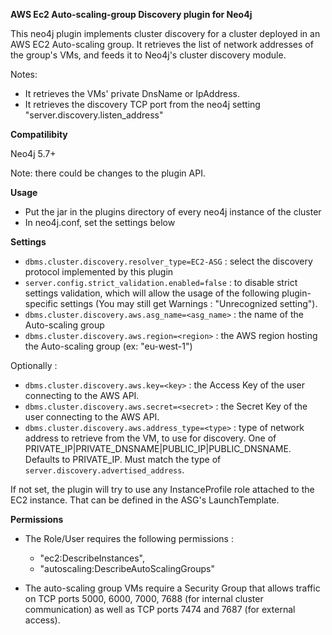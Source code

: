 
**AWS Ec2 Auto-scaling-group Discovery plugin for Neo4j**

This neo4j plugin implements cluster discovery for a cluster deployed in an AWS EC2 Auto-scaling group. 
It retrieves the list of network addresses of the group's VMs, and feeds it to Neo4j's cluster discovery module.

Notes:
- It retrieves the VMs' private DnsName or IpAddress.
- It retrieves the discovery TCP port from the neo4j setting "server.discovery.listen_address"


**Compatilibity**

Neo4j 5.7+

Note: there could be changes to the plugin API.

**Usage**

- Put the jar in the plugins directory of every neo4j instance of the cluster
- In neo4j.conf, set the settings below


**Settings**

- `dbms.cluster.discovery.resolver_type=EC2-ASG`   : select the discovery protocol implemented by this plugin
- `server.config.strict_validation.enabled=false`  : to disable strict settings validation, which will allow the usage of the following plugin-specific settings (You may still get Warnings : "Unrecognized setting").
- `dbms.cluster.discovery.aws.asg_name=<asg_name>` : the name of the Auto-scaling group
- `dbms.cluster.discovery.aws.region=<region>`     : the AWS region hosting the Auto-scaling group (ex: "eu-west-1")

Optionally :
- `dbms.cluster.discovery.aws.key=<key>`           : the Access Key of the user connecting to the AWS API.
- `dbms.cluster.discovery.aws.secret=<secret>`     : the Secret Key of the user connecting to the AWS API.
- `dbms.cluster.discovery.aws.address_type=<type>` : type of network address to retrieve from the VM, to use for discovery. One of PRIVATE_IP|PRIVATE_DNSNAME|PUBLIC_IP|PUBLIC_DNSNAME. Defaults to PRIVATE_IP. Must match the type of `server.discovery.advertised_address`.


If not set, the plugin will try to use any InstanceProfile role attached to the EC2 instance. That can be defined in the ASG's LaunchTemplate.

**Permissions**

- The Role/User requires the following permissions :
  - "ec2:DescribeInstances",
  - "autoscaling:DescribeAutoScalingGroups"

- The auto-scaling group VMs require a Security Group that allows traffic on TCP ports 5000, 6000, 7000, 7688 (for internal cluster communication) as well as TCP ports 7474 and 7687 (for external access).